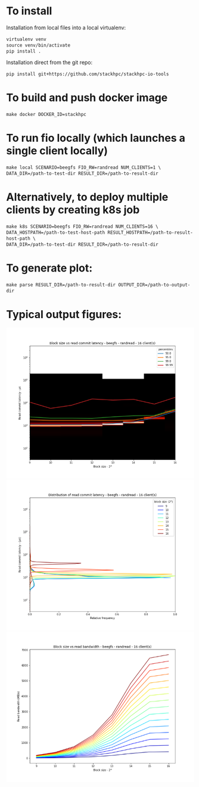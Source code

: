 # To install

Installation from local files into a local virtualenv:

    virtualenv venv
    source venv/bin/activate
    pip install .

Installation direct from the git repo:

    pip install git+https://github.com/stackhpc/stackhpc-io-tools

# To build and push docker image

    make docker DOCKER_ID=stackhpc

# To run fio locally (which launches a single client locally)

    make local SCENARIO=beegfs FIO_RW=randread NUM_CLIENTS=1 \
    DATA_DIR=/path-to-test-dir RESULT_DIR=/path-to-result-dir

# Alternatively, to deploy multiple clients by creating k8s job

    make k8s SCENARIO=beegfs FIO_RW=randread NUM_CLIENTS=16 \
    DATA_HOSTPATH=/path-to-test-host-path RESULT_HOSTPATH=/path-to-result-host-path \
    DATA_DIR=/path-to-test-dir RESULT_DIR=/path-to-result-dir

# To generate plot:

    make parse RESULT_DIR=/path-to-result-dir OUTPUT_DIR=/path-to-output-dir

# Typical output figures:

![Blocksize vs commit latency](example-output/blocksize-vs-commit-latency.png)
![Commit latency frequency distribution](example-output/commit-latency-freq-dist.png)
![Stacked blocksize vs read bandwidth](example-output/stacked-blocksize-vs-read-bandwidth.png)
